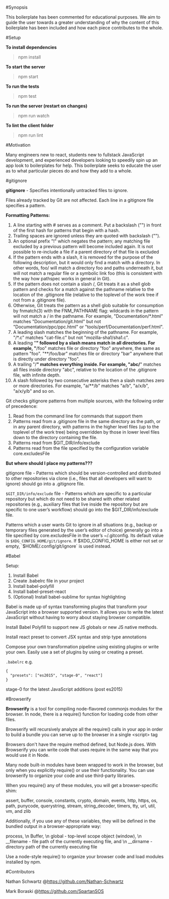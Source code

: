 #Synopsis

This boilerplate has been commented for educational purposes. We aim to guide
the user towards a greater understanding of why the content of this boilerplate
has been included and how each piece contributes to the whole.

#Setup

**To install dependencies**
> npm install

**To start the server**
> npm start

**To run the tests**
> npm test

**To run the server (restart on changes)**
> npm run watch

**To lint the client folder**
> npm run lint

#Motivation

Many engineers new to react, students new to fullstack JavaScript development,
and experienced developers looking to speedily spin up an app look to
boilerplates for help. This boilerplate seeks to educate the user as to what
particular pieces do and how they add to a whole.

#gitignore

**gitignore** - Specifies intentionally untracked files to ignore.

Files already tracked by Git are not affected.
Each line in a gitignore file specifies a pattern.

**Formatting Patterns:**
 1.  A line starting with # serves as a comment. Put a backslash ("\") in front of
     the first hash for patterns that begin with a hash.
 2.  Trailing spaces are ignored unless they are quoted with backslash ("\").
 3.  An optional prefix "!" which negates the pattern; any matching file excluded
     by a previous pattern will become included again. It is not possible to
     re-include a file if a parent directory of that file is excluded
 5.  If the pattern ends with a slash, it is removed for the purpose of the
     following description, but it would only find a match with a directory.
     In other words, foo/ will match a directory foo and paths underneath it,
     but will not match a regular file or a symbolic link foo (this is consistent
     with the way how pathspec works in general in Git).
 6.  If the pattern does not contain a slash /, Git treats it as a shell glob
     pattern and checks for a match against the pathname relative to the location
     of the .gitignore file (relative to the toplevel of the work tree if not
     from a .gitignore file).
 7.  Otherwise, Git treats the pattern as a shell glob suitable for consumption
     by fnmatch(3) with the FNM_PATHNAME flag: wildcards in the pattern will not
     match a / in the pathname. For example, "Documentation/*.html"
     matches "Documentation/git.html" but not "Documentation/ppc/ppc.html" or
     "tools/perf/Documentation/perf.html".
 8.  A leading slash matches the beginning of the pathname. For example, "/*.c"
     matches "cat-file.c" but not "mozilla-sha1/sha1.c".
 9.  A leading "**" followed by a slash means match in all directories.
     For example, "**/foo" matches file or directory "foo" anywhere, the same as
     pattern "foo". "**/foo/bar" matches file or directory "bar" anywhere that
     is directly under directory "foo".
 10. A trailing "/**" matches everything inside. For example, "abc/**" matches
     all files inside directory "abc", relative to the location of the .gitignore
     file, with infinite depth.
 11. A slash followed by two consecutive asterisks then a slash matches zero or
     more directories. For example, "a/**/b" matches "a/b", "a/x/b", "a/x/y/b" and so on.

Git checks gitignore patterns from multiple sources, with the following order
of precedence:
 1.  Read from the command line for commands that support them
 2.  Patterns read from a .gitignore file in the same directory as the path,
     or in any parent directory, with patterns in the higher level files (up
     to the toplevel of the work tree) being overridden by those in lower level
     files down to the directory containing the file.
 3.  Patterns read from $GIT_DIR/info/exclude
 4.  Patterns read from the file specified by the configuration
     variable core.excludesFile

**But where should I place my patterns???**

gitignore file - Patterns which should be version-controlled and distributed to other
repositories via clone (i.e., files that all developers will want to ignore)
should go into a .gitignore file.

`$GIT_DIR/info/exclude` file - Patterns which are specific to a particular
repository but which do not need to be shared with other related repositories
(e.g., auxiliary files that live inside the repository but are specific to
one user’s workflow) should go into the $GIT_DIR/info/exclude file.

Patterns which a user wants Git to ignore in all situations (e.g., backup or
temporary files generated by the user’s editor of choice) generally go into a
file specified by core.excludesFile in the user’s ~/.gitconfig. Its default
value is `$XDG_CONFIG_HOME/git/ignore`. If $XDG_CONFIG_HOME is either not set or
empty, `$HOME/.config/git/ignore` is used instead.

#Babel

Setup:
  1. Install Babel
  2. Create .babelrc file in your project
  3. Install babel-polyfill
  4. Install babel-preset-react
  5. (Optional) Install babel-sublime for syntax highlighting


Babel is made up of syntax transforming plugins that transform your JavaScript into a browser supported version. It allows you to write the latest JavaScript without having to worry about staying browser compatible.

Install Babel Polyfill to support new JS globals or new JS native methods.

Install react preset to convert JSX syntax and strip type annotations

Compose your own transformation pipeline using existing plugins or write your own. Easily use a set of plugins by using or creating a preset.

`.babelrc` e.g.
```
{
  "presets": ["es2015", "stage-0", "react"]
}
```

stage-0 for the latest JavaScript additions (post es2015)

#Browserify

**Browserify** is a tool for compiling node-flavored commonjs modules for the browser.
In node, there is a require() function for loading code from other files.

Browserify will recursively analyze all the require() calls in your app in
order to build a bundle you can serve up to the browser in a single \<script\> tag

Browsers don't have the require method defined, but Node.js does. With Browserify
you can write code that uses require in the same way that you would use it in Node.

Many node built-in modules have been wrapped to work in the browser, but only
when you explicitly require() or use their functionality.
You can use browserify to organize your code and use third-party libraries.

When you require() any of these modules, you will get a browser-specific shim:

assert,
buffer,
console,
constants,
crypto,
domain,
events,
http,
https,
os,
path,
punycode,
querystring,
stream,
string_decoder,
timers,
tty,
url,
util,
vm, and
zlib

Additionally, if you use any of these variables, they will be defined in the
bundled output in a browser-appropriate way:

process, \n
Buffer, \n
global - top-level scope object (window), \n
\_\_filename - file path of the currently executing file, and \n
\_\_dirname - directory path of the currently executing file

Use a node-style require() to organize your browser code and load modules installed by npm.

#Contributors

Nathan Schwartz
@https://github.com/Nathan-Schwartz

Mark Boraski
@https://github.com/SpartanSOS
